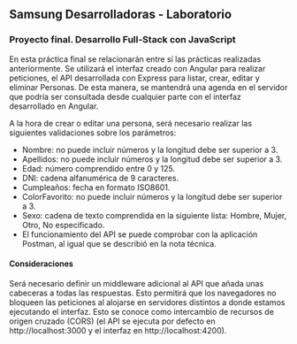 
## Samsung Desarrolladoras - Laboratorio
### Proyecto final. Desarrollo Full-Stack con JavaScript

En esta práctica final se relacionarán entre sí las prácticas realizadas anteriormente. Se utilizará el interfaz creado con Angular para realizar peticiones, el API desarrollada con Express para listar, crear, editar y eliminar Personas. De esta manera, se mantendrá una agenda en el servidor que podría ser consultada desde cualquier parte con el interfaz desarrollado en Angular.

A la hora de crear o editar una persona, será necesario realizar las siguientes validaciones sobre los parámetros:

* Nombre: no puede incluir números y la longitud debe ser superior a 3.
* Apellidos: no puede incluir números y la longitud debe ser superior a 3.
* Edad: número comprendido entre 0 y 125.
* DNI: cadena alfanumérica de 9 caracteres.
* Cumpleaños: fecha en formato ISO8601.
* ColorFavorito: no puede incluir números y la longitud debe ser superior a 3.
* Sexo: cadena de texto comprendida en la siguiente lista: Hombre, Mujer, Otro, No especificado.
* El funcionamiento del API se puede comprobar con la aplicación Postman, al igual que se describió en la nota técnica.

#### Consideraciones
Será necesario definir un middleware adicional al API que añada unas cabeceras a todas las respuestas. Esto permitirá que los navegadores no bloqueen las peticiones al alojarse en servidores distintos a donde estamos ejecutando el interfaz. Esto se conoce como intercambio de recursos de origen cruzado (CORS) (el API se ejecuta por defecto en http://localhost:3000 y el interfaz en http://localhost:4200).
